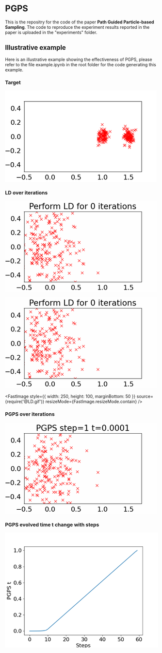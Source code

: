 # PGPS

This is the repositry for the code of the paper **Path Guided Particle-based Sampling**. The code to reproduce the experiment results reported in the paper is uploaded in the "experiments" folder.


## Illustrative example
Here is an illustrative example showing the effectiveness of PGPS, please refer to the file example.ipynb in the root folder for the code generating this example. 

### Target

![](./independent.png)


### LD over iterations

![](./LD.gif)

<img src="LD.gif" loop=100>

<FastImage
        style={{ width: 250, height: 100, marginBottom: 50 }}
        source={require('@LD.gif')}
        resizeMode={FastImage.resizeMode.contain}
      />



### PGPS over iterations

![](./PGPS.gif)

### PGPS evolved time t change with steps

![](./pgps_time.png)
